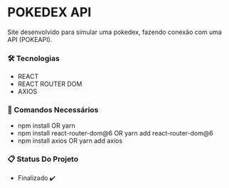 # POKEDEX API

Site desenvolvido para simular uma pokedex, fazendo conexão com uma API (POKEAPI).

### 🛠️ Tecnologias 

- REACT
- REACT ROUTER DOM
- AXIOS

### 🔧 Comandos Necessários

- npm install OR yarn
- npm install react-router-dom@6 OR yarn add react-router-dom@6
- npm install axios OR yarn add axios

### 📋 Status Do Projeto

- Finalizado ✔️

